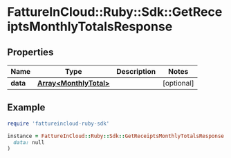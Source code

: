 # FattureInCloud::Ruby::Sdk::GetReceiptsMonthlyTotalsResponse

## Properties

| Name | Type | Description | Notes |
| ---- | ---- | ----------- | ----- |
| **data** | [**Array&lt;MonthlyTotal&gt;**](MonthlyTotal.md) |  | [optional] |

## Example

```ruby
require 'fattureincloud-ruby-sdk'

instance = FattureInCloud::Ruby::Sdk::GetReceiptsMonthlyTotalsResponse.new(
  data: null
)
```

